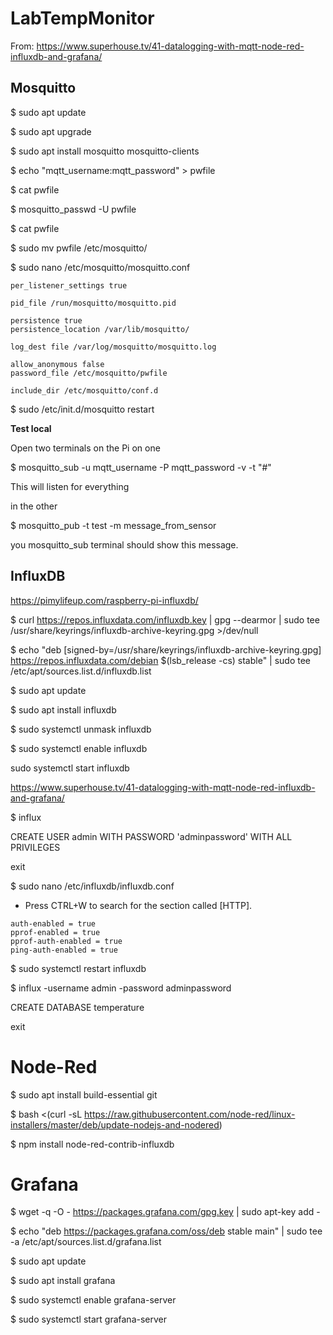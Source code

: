 # LabTempMonitor

From: https://www.superhouse.tv/41-datalogging-with-mqtt-node-red-influxdb-and-grafana/

## Mosquitto

$ sudo apt update

$ sudo apt upgrade

$ sudo apt install mosquitto mosquitto-clients

$ echo "mqtt_username:mqtt_password" > pwfile

$ cat pwfile

$ mosquitto_passwd -U pwfile

$ cat pwfile

$ sudo mv pwfile /etc/mosquitto/

$ sudo nano /etc/mosquitto/mosquitto.conf

```
per_listener_settings true

pid_file /run/mosquitto/mosquitto.pid

persistence true
persistence_location /var/lib/mosquitto/

log_dest file /var/log/mosquitto/mosquitto.log

allow_anonymous false
password_file /etc/mosquitto/pwfile

include_dir /etc/mosquitto/conf.d
```

$ sudo /etc/init.d/mosquitto restart

**Test local**

Open two terminals on the Pi on one

$ mosquitto_sub -u mqtt_username -P mqtt_password -v -t "#"

This will listen for everything

in the other

$ mosquitto_pub -t test -m message_from_sensor

you mosquitto_sub terminal should show this message.

## InfluxDB

https://pimylifeup.com/raspberry-pi-influxdb/

$ curl https://repos.influxdata.com/influxdb.key | gpg --dearmor | sudo tee /usr/share/keyrings/influxdb-archive-keyring.gpg >/dev/null

$ echo "deb [signed-by=/usr/share/keyrings/influxdb-archive-keyring.gpg] https://repos.influxdata.com/debian $(lsb_release -cs) stable" | sudo tee /etc/apt/sources.list.d/influxdb.list

$ sudo apt update

$ sudo apt install influxdb

$ sudo systemctl unmask influxdb

$ sudo systemctl enable influxdb

sudo systemctl start influxdb

https://www.superhouse.tv/41-datalogging-with-mqtt-node-red-influxdb-and-grafana/

$ influx

CREATE USER admin WITH PASSWORD 'adminpassword' WITH ALL PRIVILEGES

exit

$ sudo nano /etc/influxdb/influxdb.conf

- Press CTRL+W to search for the section called [HTTP].

```
auth-enabled = true
pprof-enabled = true
pprof-auth-enabled = true
ping-auth-enabled = true
```

$ sudo systemctl restart influxdb

$ influx -username admin -password adminpassword

CREATE DATABASE temperature

exit


# Node-Red

$ sudo apt install build-essential git

$ bash <(curl -sL https://raw.githubusercontent.com/node-red/linux-installers/master/deb/update-nodejs-and-nodered)

$ npm install node-red-contrib-influxdb

# Grafana

$ wget -q -O - https://packages.grafana.com/gpg.key | sudo apt-key add -

$ echo "deb https://packages.grafana.com/oss/deb stable main" | sudo tee -a /etc/apt/sources.list.d/grafana.list

$ sudo apt update

$ sudo apt install grafana

$ sudo systemctl enable grafana-server

$ sudo systemctl start grafana-server













